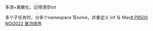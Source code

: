 多测+离散化，记得清空tot

多个子任务时，分多个namespace 写solve，并重定义 inf 与 Max[# P8500 NOI2022 冒泡排序](https://www.luogu.com.cn/problem/P8500)


